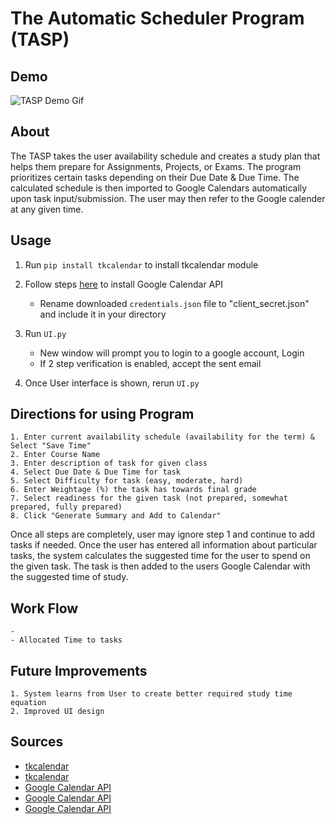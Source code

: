 # The Automatic Scheduler Program (TASP)

## Demo
![TASP Demo Gif](https://user-images.githubusercontent.com/55507356/99181838-07cad900-26e6-11eb-8ec1-d4da66189f1f.gif)

## About

The TASP takes the user availability schedule and creates a study plan that helps them prepare for Assignments, Projects, or Exams.
The program prioritizes certain tasks depending on their Due Date & Due Time.
The calculated schedule is then imported to Google Calendars automatically upon task input/submission. 
The user may then refer to the Google calender at any given time.

## Usage

1. Run `pip install tkcalendar` to install tkcalendar module

2. Follow steps [here](https://www.developers.google.com/calendar/quickstart/python) to install Google Calendar API
	* Rename downloaded `credentials.json` file to "client_secret.json" and include it in your directory

3. Run `UI.py`
	* New window will prompt you to login to a google account, Login
	* If 2 step verification is enabled, accept the sent email

4. Once User interface is shown, rerun `UI.py`

## Directions for using Program
	
	1. Enter current availability schedule (availability for the term) & Select "Save Time"
	2. Enter Course Name
	3. Enter description of task for given class
	4. Select Due Date & Due Time for task
	5. Select Difficulty for task (easy, moderate, hard)
	6. Enter Weightage (%) the task has towards final grade 
	7. Select readiness for the given task (not prepared, somewhat prepared, fully prepared)
	8. Click "Generate Summary and Add to Calendar"

Once all steps are completely, user may ignore step 1 and continue to add tasks if needed. 
Once the user has entered all information about particular tasks, the system calculates the suggested time for the user
to spend on the given task. The task is then added to the users Google Calendar with the suggested time of study.

## Work Flow

	- 
	- Allocated Time to tasks

## Future Improvements

	1. System learns from User to create better required study time equation
	2. Improved UI design

## Sources

* [tkcalendar](https://www.youtube.com/watch?v=A0gaXfM1UN0&list=PLQVvvaa0QuDclKx-QpC9wntnURXVJqLyk&index=2)
* [tkcalendar](https://www.youtube.com/watch?v=YXPyB4XeYLA&t=14076s)
* [Google Calendar API](https://developers.google.com/calendar/quickstart/python)
* [Google Calendar API](https://www.youtube.com/watch?v=1JkKtGFnua8&t=1s)
* [Google Calendar API](https://www.youtube.com/watch?v=j1mh0or2CX8&ab_channel=IndianPythonista)
